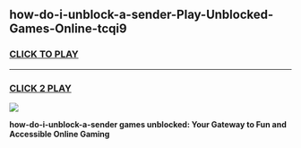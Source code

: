 
## how-do-i-unblock-a-sender-Play-Unblocked-Games-Online-tcqi9
<h3>
<a href="https://premium76.site?title=how-do-i-unblock-a-sender&ref=25A">CLICK TO PLAY</a></h3>
<hr>

<h3>
<a href="https://premium76.site?title=how-do-i-unblock-a-sender&ref=25A">CLICK 2 PLAY</a>
  
</h3>

<a href="https://premium76.site?title=how-do-i-unblock-a-sender&ref=25A"><img src="https://clearcache.store/games.png"></a>


**how-do-i-unblock-a-sender games unblocked: Your Gateway to Fun and Accessible Online Gaming**
